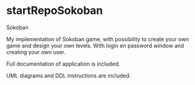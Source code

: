 # startRepoSokoban
Sokoban

My implementation of Sokoban game, with possibility to create your own game and design your own levels.
With login en password window and creating your own user.

Full documentation of application is included.

UML diagrams and DDL instructions are included.
